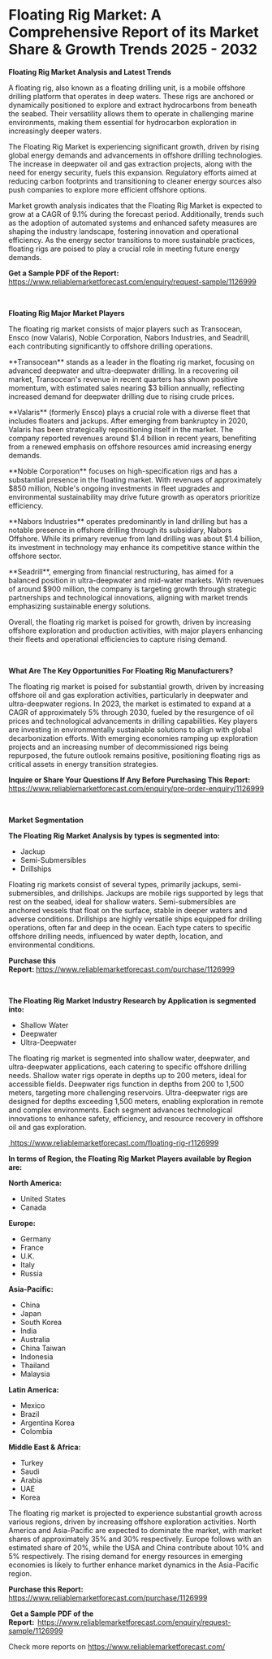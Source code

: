 <p><h1>Floating Rig Market: A Comprehensive Report of its Market Share & Growth Trends 2025 - 2032</h1></p><p><strong>Floating Rig Market Analysis and Latest Trends</strong></p>
<p><p>A floating rig, also known as a floating drilling unit, is a mobile offshore drilling platform that operates in deep waters. These rigs are anchored or dynamically positioned to explore and extract hydrocarbons from beneath the seabed. Their versatility allows them to operate in challenging marine environments, making them essential for hydrocarbon exploration in increasingly deeper waters.</p><p>The Floating Rig Market is experiencing significant growth, driven by rising global energy demands and advancements in offshore drilling technologies. The increase in deepwater oil and gas extraction projects, along with the need for energy security, fuels this expansion. Regulatory efforts aimed at reducing carbon footprints and transitioning to cleaner energy sources also push companies to explore more efficient offshore options.</p><p>Market growth analysis indicates that the Floating Rig Market is expected to grow at a CAGR of 9.1% during the forecast period. Additionally, trends such as the adoption of automated systems and enhanced safety measures are shaping the industry landscape, fostering innovation and operational efficiency. As the energy sector transitions to more sustainable practices, floating rigs are poised to play a crucial role in meeting future energy demands.</p></p>
<p><strong>Get a Sample PDF of the Report:&nbsp;</strong> <a href="https://www.reliablemarketforecast.com/enquiry/request-sample/1126999?utm_campaign=2753&utm_medium=2&utm_source=Github&utm_content=ia&utm_term=10042025&utm_id=floating-rig">https://www.reliablemarketforecast.com/enquiry/request-sample/1126999</a></p>
<p>&nbsp;</p>
<p><strong>Floating Rig Major Market Players</strong></p>
<p><p>The floating rig market consists of major players such as Transocean, Ensco (now Valaris), Noble Corporation, Nabors Industries, and Seadrill, each contributing significantly to offshore drilling operations.</p><p>**Transocean** stands as a leader in the floating rig market, focusing on advanced deepwater and ultra-deepwater drilling. In a recovering oil market, Transocean's revenue in recent quarters has shown positive momentum, with estimated sales nearing $3 billion annually, reflecting increased demand for deepwater drilling due to rising crude prices.</p><p>**Valaris** (formerly Ensco) plays a crucial role with a diverse fleet that includes floaters and jackups. After emerging from bankruptcy in 2020, Valaris has been strategically repositioning itself in the market. The company reported revenues around $1.4 billion in recent years, benefiting from a renewed emphasis on offshore resources amid increasing energy demands.</p><p>**Noble Corporation** focuses on high-specification rigs and has a substantial presence in the floating market. With revenues of approximately $850 million, Noble's ongoing investments in fleet upgrades and environmental sustainability may drive future growth as operators prioritize efficiency.</p><p>**Nabors Industries** operates predominantly in land drilling but has a notable presence in offshore drilling through its subsidiary, Nabors Offshore. While its primary revenue from land drilling was about $1.4 billion, its investment in technology may enhance its competitive stance within the offshore sector.</p><p>**Seadrill**, emerging from financial restructuring, has aimed for a balanced position in ultra-deepwater and mid-water markets. With revenues of around $900 million, the company is targeting growth through strategic partnerships and technological innovations, aligning with market trends emphasizing sustainable energy solutions.</p><p>Overall, the floating rig market is poised for growth, driven by increasing offshore exploration and production activities, with major players enhancing their fleets and operational efficiencies to capture rising demand.</p></p>
<p>&nbsp;</p>
<p><strong>What Are The Key Opportunities For Floating Rig Manufacturers?</strong></p>
<p><p>The floating rig market is poised for substantial growth, driven by increasing offshore oil and gas exploration activities, particularly in deepwater and ultra-deepwater regions. In 2023, the market is estimated to expand at a CAGR of approximately 5% through 2030, fueled by the resurgence of oil prices and technological advancements in drilling capabilities. Key players are investing in environmentally sustainable solutions to align with global decarbonization efforts. With emerging economies ramping up exploration projects and an increasing number of decommissioned rigs being repurposed, the future outlook remains positive, positioning floating rigs as critical assets in energy transition strategies.</p></p>
<p><strong>Inquire or Share Your Questions If Any Before Purchasing This Report:</strong> <a href="https://www.reliablemarketforecast.com/enquiry/pre-order-enquiry/1126999?utm_campaign=2753&utm_medium=2&utm_source=Github&utm_content=ia&utm_term=10042025&utm_id=floating-rig">https://www.reliablemarketforecast.com/enquiry/pre-order-enquiry/1126999</a></p>
<p>&nbsp;</p>
<p><strong>Market Segmentation</strong></p>
<p><strong>The Floating Rig Market Analysis by types is segmented into:</strong></p>
<p><ul><li>Jackup</li><li>Semi-Submersibles</li><li>Drillships</li></ul></p>
<p><p>Floating rig markets consist of several types, primarily jackups, semi-submersibles, and drillships. Jackups are mobile rigs supported by legs that rest on the seabed, ideal for shallow waters. Semi-submersibles are anchored vessels that float on the surface, stable in deeper waters and adverse conditions. Drillships are highly versatile ships equipped for drilling operations, often far and deep in the ocean. Each type caters to specific offshore drilling needs, influenced by water depth, location, and environmental conditions.</p></p>
<p><strong>Purchase this Report:&nbsp;</strong><a href="https://www.reliablemarketforecast.com/purchase/1126999?utm_campaign=2753&utm_medium=2&utm_source=Github&utm_content=ia&utm_term=10042025&utm_id=floating-rig">https://www.reliablemarketforecast.com/purchase/1126999</a></p>
<p>&nbsp;</p>
<p><strong>The Floating Rig Market Industry Research by Application is segmented into:</strong></p>
<p><ul><li>Shallow Water</li><li>Deepwater</li><li>Ultra-Deepwater</li></ul></p>
<p><p>The floating rig market is segmented into shallow water, deepwater, and ultra-deepwater applications, each catering to specific offshore drilling needs. Shallow water rigs operate in depths up to 200 meters, ideal for accessible fields. Deepwater rigs function in depths from 200 to 1,500 meters, targeting more challenging reservoirs. Ultra-deepwater rigs are designed for depths exceeding 1,500 meters, enabling exploration in remote and complex environments. Each segment advances technological innovations to enhance safety, efficiency, and resource recovery in offshore oil and gas exploration.</p></p>
<p><a href="https://www.reliablemarketforecast.com/floating-rig-r1126999?utm_campaign=2753&utm_medium=2&utm_source=Github&utm_content=ia&utm_term=10042025&utm_id=floating-rig">&nbsp;https://www.reliablemarketforecast.com/floating-rig-r1126999</a></p>
<p><strong>In terms of Region, the Floating Rig Market Players available by Region are:</strong></p>
<p>
    <p> <strong> North America: </strong>
        <ul>
            <li>United States</li>
            <li>Canada</li>
        </ul>
        </p> 
    <p> <strong> Europe: </strong>
        <ul>
            <li>Germany</li>
            <li>France</li>
            <li>U.K.</li>
            <li>Italy</li>
            <li>Russia</li>
        </ul>
        </p> 
    <p> <strong> Asia-Pacific: </strong>
        <ul>
            <li>China</li>
            <li>Japan</li>
            <li>South Korea</li>
            <li>India</li>
            <li>Australia</li>
            <li>China Taiwan</li>
            <li>Indonesia</li>
            <li>Thailand</li>
            <li>Malaysia</li>
        </ul>
        </p> 
    <p> <strong> Latin America: </strong>
        <ul>
            <li>Mexico</li>
            <li>Brazil</li>
            <li>Argentina Korea</li>
            <li>Colombia</li>
        </ul>
        </p> 
    <p> <strong> Middle East & Africa: </strong>
        <ul>
            <li>Turkey</li>
            <li>Saudi</li>
            <li>Arabia</li>
            <li>UAE</li>
            <li>Korea</li>
        </ul>
    </p>
    </p>
<p><p>The floating rig market is projected to experience substantial growth across various regions, driven by increasing offshore exploration activities. North America and Asia-Pacific are expected to dominate the market, with market shares of approximately 35% and 30% respectively. Europe follows with an estimated share of 20%, while the USA and China contribute about 10% and 5% respectively. The rising demand for energy resources in emerging economies is likely to further enhance market dynamics in the Asia-Pacific region.</p></p>
<p><strong>Purchase this Report: </strong><a href="https://www.reliablemarketforecast.com/purchase/1126999?utm_campaign=2753&utm_medium=2&utm_source=Github&utm_content=ia&utm_term=10042025&utm_id=floating-rig">https://www.reliablemarketforecast.com/purchase/1126999</a></p>
<p>&nbsp;<strong>Get a Sample PDF of the Report:&nbsp;&nbsp;</strong><a href="https://www.reliablemarketforecast.com/enquiry/request-sample/1126999?utm_campaign=2753&utm_medium=2&utm_source=Github&utm_content=ia&utm_term=10042025&utm_id=floating-rig">https://www.reliablemarketforecast.com/enquiry/request-sample/1126999</a></p>
<p><strong></strong></p>
<p>Check more reports on <a href="https://www.reliablemarketforecast.com/?utm_campaign=2753&utm_medium=2&utm_source=Github&utm_content=ia&utm_term=10042025&utm_id=floating-rig">https://www.reliablemarketforecast.com/</a></p>